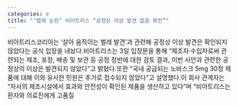 ```yaml
---
categories: e
title: "‘벌레 논란’ 비아트리스 “공정상 이상 발견 없음 확인”"
---
```

비아트리스코리아는 ‘살아 움직이는 벌레 발견’과 관련해 공정상 이상 발견은 확인되지 않았다는 공식 입장을 내놨다.비아트리스는 3일 입장문을 통해 “제조자·수입자로써 관련되는 제조, 포장, 배송 및 보관 등 공정 정반에 대한 검토 결과, 이번 사안과 관련한 공정상의 이상은 발견되지 않았다”고 밝혔다.또한 “국내 공급되는 노바스크 5mg 30정 제품에 대해 이와 유사한 민원은 추가로 접수되지 않았다”고 설명했다.이 회사 관계자는 “자사의 제조시설에서 효과와 안전성이 확인된 제품을 생산하고 있다”며 “비아트리스는 환자와 의료진에게 고품질